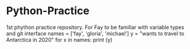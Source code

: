 # Python-Practice
1st phython practice repository. For Fay to be familiar with variable types and git interface
names = ['fay', 'gloria', 'michael']
y = "wants to travel to Antarctica in 2020"
for x in names:
print (y)
